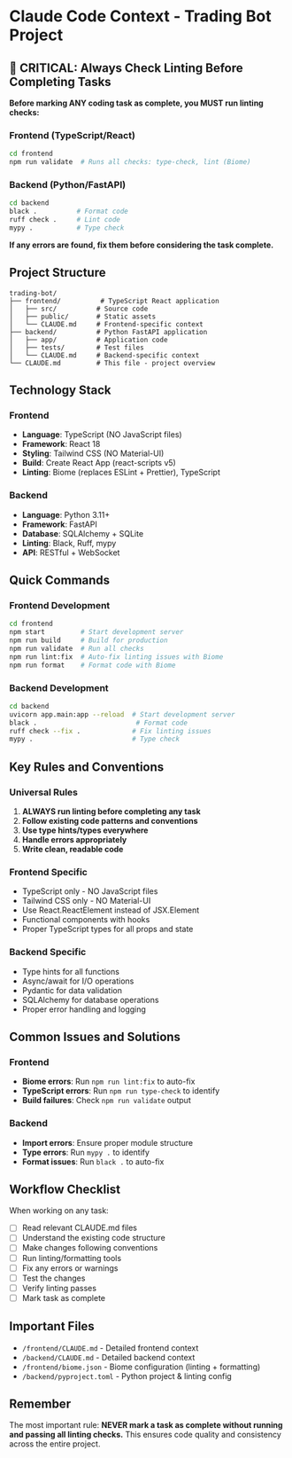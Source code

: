 # Claude Code Context - Trading Bot Project

## 🚨 CRITICAL: Always Check Linting Before Completing Tasks

**Before marking ANY coding task as complete, you MUST run linting checks:**

### Frontend (TypeScript/React)
```bash
cd frontend
npm run validate  # Runs all checks: type-check, lint (Biome)
```

### Backend (Python/FastAPI)
```bash
cd backend
black .          # Format code
ruff check .     # Lint code
mypy .           # Type check
```

**If any errors are found, fix them before considering the task complete.**

## Project Structure

```
trading-bot/
├── frontend/          # TypeScript React application
│   ├── src/          # Source code
│   ├── public/       # Static assets
│   └── CLAUDE.md     # Frontend-specific context
├── backend/          # Python FastAPI application
│   ├── app/          # Application code
│   ├── tests/        # Test files
│   └── CLAUDE.md     # Backend-specific context
└── CLAUDE.md         # This file - project overview
```

## Technology Stack

### Frontend
- **Language**: TypeScript (NO JavaScript files)
- **Framework**: React 18
- **Styling**: Tailwind CSS (NO Material-UI)
- **Build**: Create React App (react-scripts v5)
- **Linting**: Biome (replaces ESLint + Prettier), TypeScript

### Backend
- **Language**: Python 3.11+
- **Framework**: FastAPI
- **Database**: SQLAlchemy + SQLite
- **Linting**: Black, Ruff, mypy
- **API**: RESTful + WebSocket

## Quick Commands

### Frontend Development
```bash
cd frontend
npm start         # Start development server
npm run build     # Build for production
npm run validate  # Run all checks
npm run lint:fix  # Auto-fix linting issues with Biome
npm run format    # Format code with Biome
```

### Backend Development
```bash
cd backend
uvicorn app.main:app --reload  # Start development server
black .                         # Format code
ruff check --fix .             # Fix linting issues
mypy .                         # Type check
```

## Key Rules and Conventions

### Universal Rules
1. **ALWAYS run linting before completing any task**
2. **Follow existing code patterns and conventions**
3. **Use type hints/types everywhere**
4. **Handle errors appropriately**
5. **Write clean, readable code**

### Frontend Specific
- TypeScript only - NO JavaScript files
- Tailwind CSS only - NO Material-UI
- Use React.ReactElement instead of JSX.Element
- Functional components with hooks
- Proper TypeScript types for all props and state

### Backend Specific
- Type hints for all functions
- Async/await for I/O operations
- Pydantic for data validation
- SQLAlchemy for database operations
- Proper error handling and logging

## Common Issues and Solutions

### Frontend
- **Biome errors**: Run `npm run lint:fix` to auto-fix
- **TypeScript errors**: Run `npm run type-check` to identify
- **Build failures**: Check `npm run validate` output

### Backend
- **Import errors**: Ensure proper module structure
- **Type errors**: Run `mypy .` to identify
- **Format issues**: Run `black .` to auto-fix

## Workflow Checklist

When working on any task:

- [ ] Read relevant CLAUDE.md files
- [ ] Understand the existing code structure
- [ ] Make changes following conventions
- [ ] Run linting/formatting tools
- [ ] Fix any errors or warnings
- [ ] Test the changes
- [ ] Verify linting passes
- [ ] Mark task as complete

## Important Files

- `/frontend/CLAUDE.md` - Detailed frontend context
- `/backend/CLAUDE.md` - Detailed backend context
- `/frontend/biome.json` - Biome configuration (linting + formatting)
- `/backend/pyproject.toml` - Python project & linting config

## Remember

The most important rule: **NEVER mark a task as complete without running and passing all linting checks.** This ensures code quality and consistency across the entire project.